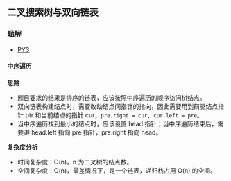 ## 二叉搜索树与双向链表

### 题解
+ [PY3](../../py3/lcof/36.py)

#### 中序遍历
**思路**
+ 题目要求的结果是排序的链表，应该按照中序遍历的顺序访问树结点。
+ 双向链表构建结点时，需要改动结点间指针的指向，因此需要用到前驱结点指针 ptr 和当前结点的指针 cur，`pre.right = cur, cur.left = pre`。
+ 当中序遍历找到最小的结点时，应该设置 head 指针；当中序遍历结束后，需要讲 head.left 指向 pre 指针，pre.right 指向 head。

**复杂度分析**
+ 时间复杂度：O(n)，n 为二叉树的结点数。
+ 空间复杂度：O(n)，最差情况下，是一个链表，递归栈占用 O(n) 的空间。